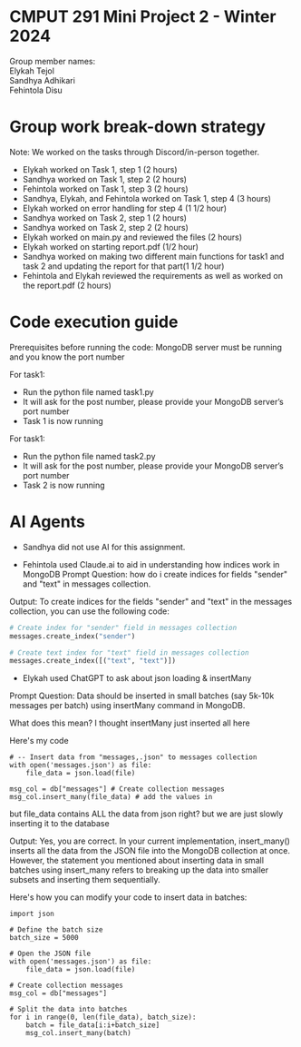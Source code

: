 # CMPUT 291 Mini Project 2 - Winter 2024  
Group member names:  
  Elykah Tejol  
  Sandhya Adhikari  
  Fehintola Disu  

# Group work break-down strategy
Note: We worked on the tasks through Discord/in-person together. 

- Elykah worked on Task 1, step 1 (2 hours) 
- Sandhya worked on Task 1, step 2 (2 hours) 
- Fehintola worked on Task 1, step 3 (2 hours)
- Sandhya, Elykah, and Fehintola worked on Task 1, step 4 (3 hours)
- Elykah worked on error handling for step 4 (1 1/2 hour)
- Sandhya worked on Task 2, step 1 (2 hours)
- Sandhya worked on Task 2, step 2 (2 hours)
- Elykah worked on main.py and reviewed the files (2 hours)
- Elykah worked on starting report.pdf (1/2 hour)
- Sandhya worked on making two different main functions for task1 and task 2 and updating the report for that part(1 1/2 hour)
- Fehintola and Elykah reviewed the requirements as well as worked on the report.pdf (2 hours)
  
  
# Code execution guide
Prerequisites before running the code: MongoDB server must be running and you know the port number

For task1:
- Run the python file named task1.py
- It will ask for the post number, please provide your MongoDB server’s port number
- Task 1 is now running
  
For task1:
- Run the python file named task2.py
- It will ask for the post number, please provide your MongoDB server’s port number
- Task 2 is now running


# AI Agents
- Sandhya did not use AI for this assignment.
  
- Fehintola used Claude.ai to aid in understanding how indices work in MongoDB
Prompt Question: how do i create indices for fields "sender" and "text" in messages collection. 

Output:
To create indices for the fields "sender" and "text" in the messages collection, you can use the following code:
```python
# Create index for "sender" field in messages collection
messages.create_index("sender")

# Create text index for "text" field in messages collection
messages.create_index([("text", "text")])

```

- Elykah used ChatGPT to ask about json loading & insertMany
  
Prompt Question: Data should be inserted in small batches (say 5k-10k messages per batch) using insertMany command in MongoDB. 

What does this mean? I thought insertMany just inserted all here

Here's my code

    # -- Insert data from "messages,.json" to messages collection 
    with open('messages.json') as file:
        file_data = json.load(file)

    msg_col = db["messages"] # Create collection messages
    msg_col.insert_many(file_data) # add the values in 
      
but file_data contains ALL the data from json right? but we are just slowly inserting it to the database

Output: Yes, you are correct. In your current implementation, insert_many() inserts all the data from the JSON file into the MongoDB collection at once. However, the statement you mentioned about inserting data in small batches using insert_many refers to breaking up the data into smaller subsets and inserting them sequentially.

Here's how you can modify your code to insert data in batches:
```
import json

# Define the batch size
batch_size = 5000

# Open the JSON file
with open('messages.json') as file:
    file_data = json.load(file)

# Create collection messages
msg_col = db["messages"]

# Split the data into batches
for i in range(0, len(file_data), batch_size):
    batch = file_data[i:i+batch_size]
    msg_col.insert_many(batch)
```


